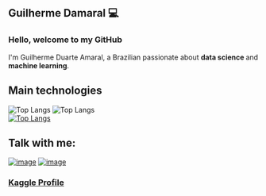 ## Guilherme Damaral 💻

<h3>Hello, welcome to my GitHub</h3>
I'm Guilherme Duarte Amaral, a Brazilian passionate about <strong>data science </strong> and <strong>machine learning</strong>. 

## Main technologies
![Top Langs](https://img.shields.io/badge/Python-14354C?style=for-the-badge&logo=python&logoColor=white)
![Top Langs](https://img.shields.io/badge/Jupyter-F37626.svg?&style=for-the-badge&logo=Jupyter&logoColor=white)
</br>
[![Top Langs](https://github-readme-stats.vercel.app/api/top-langs/?username=guilhermedamaral&layout=compact)](https://github.com/anuraghazra/github-readme-stats)


## Talk with me:

<a href="https://www.linkedin.com/in/guilherme-duarte-amaral-a42201184/">![image](https://img.shields.io/badge/LinkedIn-0077B5?style=for-the-badge&logo=linkedin&logoColor=white)</a>
<a href="mailto:guilherme-direito@hotmail.com">![image](https://img.shields.io/badge/Microsoft_Outlook-0078D4?style=for-the-badge&logo=microsoft-outlook&logoColor=white)</a>

<a href="https://www.kaggle.com/guilhermeduamaral"><h3>Kaggle Profile<h3></a>


<!--
**guilhermedamaral/guilhermedamaral** is a ✨ _special_ ✨ repository because its `README.md` (this file) appears on your GitHub profile.


